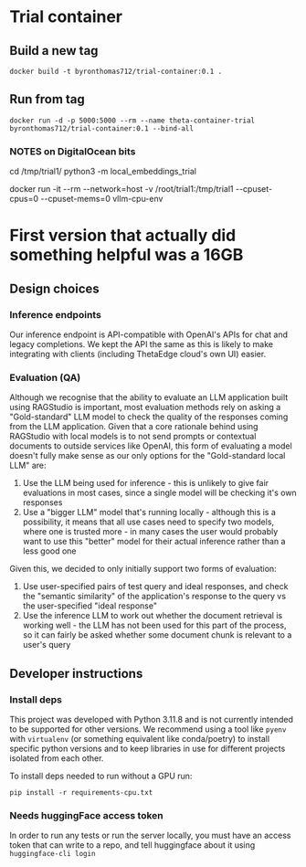 # Trial container

## Build a new tag

```
docker build -t byronthomas712/trial-container:0.1 .
```

## Run from tag

```
docker run -d -p 5000:5000 --rm --name theta-container-trial byronthomas712/trial-container:0.1 --bind-all
```

### NOTES on DigitalOcean bits

cd /tmp/trial1/
python3 -m local_embeddings_trial

docker run -it --rm --network=host -v /root/trial1:/tmp/trial1 --cpuset-cpus=0 --cpuset-mems=0 vllm-cpu-env

# First version that actually did something helpful was a 16GB

## Design choices

### Inference endpoints

Our inference endpoint is API-compatible with OpenAI's APIs for chat and legacy completions. We kept the API
the same as this is likely to make integrating with clients (including ThetaEdge cloud's own UI) easier.

### Evaluation (QA)

Although we recognise that the ability to evaluate an LLM application built using RAGStudio is important,
most evaluation methods rely on asking a "Gold-standard" LLM model to check the quality of the responses
coming from the LLM application. Given that a core rationale behind using RAGStudio with local models is
to not send prompts or contextual documents to outside services like OpenAI, this form of evaluating a model
doesn't fully make sense as our only options for the "Gold-standard local LLM" are:

1. Use the LLM being used for inference - this is unlikely to give fair evaluations in most cases, since a single model will be checking it's own responses
2. Use a "bigger LLM" model that's running locally - although this is a possibility, it means that all use cases need to specify two models, where one is trusted more - in many cases the user would probably want to use this "better" model for their actual inference rather than a less good one

Given this, we decided to only initially support two forms of evaluation:

1. Use user-specified pairs of test query and ideal responses, and check the "semantic similarity" of the application's response to the query vs the user-specified "ideal response"
2. Use the inference LLM to work out whether the document retrieval is working well - the LLM has not been used for this part of the process, so it can fairly be asked whether some document chunk is relevant to a user's query

## Developer instructions

### Install deps

This project was developed with Python 3.11.8 and is not currently intended to be supported for other versions.
We recommend using a tool like `pyenv` with `virtualenv` (or something equivalent like conda/poetry) to install specific python
versions and to keep libraries in use for different projects isolated from each other.

To install deps needed to run without a GPU run:

`pip install -r requirements-cpu.txt`

### Needs huggingFace access token

In order to run any tests or run the server locally, you must have an access token that can write to a repo, and
tell huggingface about it using `huggingface-cli login`
